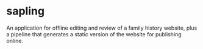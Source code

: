 sapling
=======

An application for offline editing and review of a family history website, plus a pipeline that generates a static version of the website for publishing online. 
